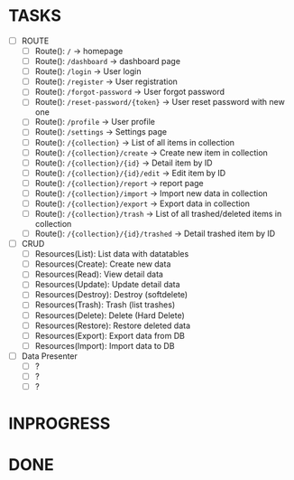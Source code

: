 # TASKS
- [ ] ROUTE
  - [ ] Route(): `/` -> homepage
  - [ ] Route(): `/dashboard` -> dashboard page
  - [ ] Route(): `/login` -> User login
  - [ ] Route(): `/register` -> User registration
  - [ ] Route(): `/forgot-password` -> User forgot password
  - [ ] Route(): `/reset-password/{token}` -> User reset password with new one
  - [ ] Route(): `/profile` -> User profile
  - [ ] Route(): `/settings` -> Settings page
  - [ ] Route(): `/{collection}` -> List of all items in collection
  - [ ] Route(): `/{collection}/create` -> Create new item in collection
  - [ ] Route(): `/{collection}/{id}` -> Detail item by ID
  - [ ] Route(): `/{collection}/{id}/edit` -> Edit item by ID
  - [ ] Route(): `/{collection}/report` -> report page
  - [ ] Route(): `/{collection}/import` -> Import new data in collection
  - [ ] Route(): `/{collection}/export` -> Export data in collection
  - [ ] Route(): `/{collection}/trash` -> List of all trashed/deleted items in collection
  - [ ] Route(): `/{collection}/{id}/trashed` -> Detail trashed item by ID
- [ ] CRUD
  - [ ] Resources(List): List data with datatables
  - [ ] Resources(Create): Create new data
  - [ ] Resources(Read): View detail data
  - [ ] Resources(Update): Update detail data
  - [ ] Resources(Destroy): Destroy (softdelete)
  - [ ] Resources(Trash): Trash (list trashes)
  - [ ] Resources(Delete): Delete (Hard Delete)
  - [ ] Resources(Restore): Restore deleted data
  - [ ] Resources(Export): Export data from DB
  - [ ] Resources(Import): Import data to DB
- [ ] Data Presenter
  - [ ] ?
  - [ ] ?
  - [ ] ?

# INPROGRESS

# DONE